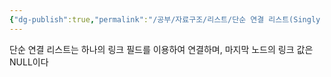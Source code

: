 ```yaml
---
{"dg-publish":true,"permalink":"/공부/자료구조/리스트/단순 연결 리스트(Singly LinkedList)/","dgPassFrontmatter":true}
---
```


단순 연결 리스트는 하나의 링크 필드를 이용하여 연결하며, 마지막 노드의 링크 값은 NULL이다
